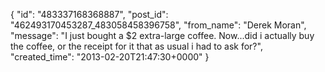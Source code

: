  {
   "id": "483337168368887",
   "post_id": "462493170453287_483058458396758",
   "from_name": "Derek Moran",
   "message": "I just bought a $2 extra-large coffee. Now...did i actually buy the coffee, or the receipt for it that as usual i had to ask for?",
   "created_time": "2013-02-20T21:47:30+0000"
 }
